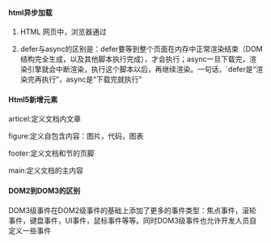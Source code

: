 #### html异步加载

1. HTML 网页中，浏览器通过<script>标签加载 JavaScript 脚本

2. 默认情况下，浏览器是同步加载 JavaScript 脚本，即渲染引擎遇到<script>标签就会停下来，等到执行完脚本，再继续向下渲染。如果是外部脚本，还必须加入脚本下载的时间。

3. 如果脚本体积很大，下载和执行的时间就会很长，因此造成浏览器堵塞，用户会感觉到浏览器“卡死”了，没有任何响应。这显然是很不好的体验，所以浏览器允许脚本异步加载，下面就是两种异步加载的语法。

   ```
   <script src="path/to/myModule.js" defer></script>
   <script src="path/to/myModule.js" async></script>
   ```

   

4. <script>标签打开defer或async属性，脚本就会异步加载。渲染引擎遇到这一行命令，就会开始下载外部脚本，但不会等它下载和执行，而是直接执行后面的命令。
   </script>

5. defer与async的区别是：defer要等到整个页面在内存中正常渲染结束（DOM 结构完全生成，以及其他脚本执行完成），才会执行；async一旦下载完，渲染引擎就会中断渲染，执行这个脚本以后，再继续渲染。一句话，`defer是“渲染完再执行”，async是“下载完就执行”



#### Html5新增元素

articel:定义文档内文章

figure:定义自包含内容：图片，代码，图表

footer:定义文档和节的页脚

main:定义文档的主内容



#### DOM2到DOM3的区别

DOM3级事件在DOM2级事件的基础上添加了更多的事件类型：焦点事件，滚轮事件，键盘事件，UI事件，鼠标事件等等。同时DOM3级事件也允许开发人员自定义一些事件

